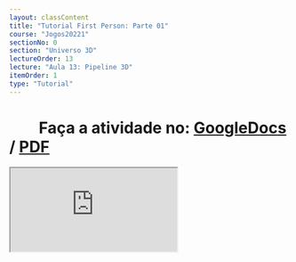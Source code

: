 ```yaml
---
layout: classContent
title: "Tutorial First Person: Parte 01"
course: "Jogos20221"
sectionNo: 0
section: "Universo 3D"
lectureOrder: 13
lecture: "Aula 13: Pipeline 3D"
itemOrder: 1
type: "Tutorial"
---
```


# &nbsp;&nbsp;&nbsp;&nbsp;&nbsp;&nbsp;&nbsp;&nbsp;Faça a atividade no: [GoogleDocs](https://docs.google.com/document/d/1Md7xXyJU-DVZTOCJ1cS-V1f5NCCgvITXdshijr9aDYE/copy?usp=sharing&ouid=116972197927145487361&rtpof=true&sd=true) / [PDF](https://docs.google.com/document/d/1Md7xXyJU-DVZTOCJ1cS-V1f5NCCgvITXdshijr9aDYE/export?format=pdf&usp=sharing&ouid=116972197927145487361&rtpof=true&sd=true)

<iframe src="https://docs.google.com/document/d/e/2PACX-1vQ4aDEWQLZkJBv0NhVKytN4wvzVLRnmqx4sQCePUbm87vKrB44GuWmHF6D0KemNHfQUHoBNNi8LSJIa/pub?embedded=true"></iframe>
